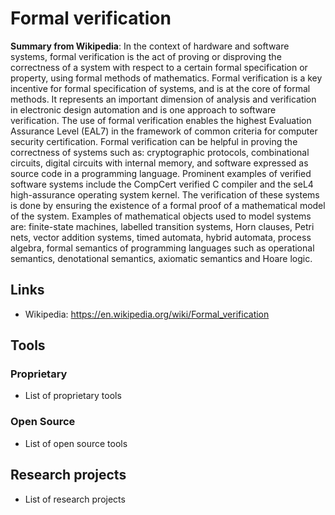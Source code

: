 # Formal verification
**Summary from Wikipedia**: 
In the context of hardware and software systems, formal verification is the act of proving or disproving the correctness of a system with respect to a certain formal specification or property, using formal methods of mathematics. 
Formal verification is a key incentive for formal specification of systems, and is at the core of formal methods.
It represents an important dimension of analysis and verification in electronic design automation and is one approach to software verification. The use of formal verification enables the highest Evaluation Assurance Level (EAL7) in the framework of common criteria for computer security certification.
Formal verification can be helpful in proving the correctness of systems such as: cryptographic protocols, combinational circuits, digital circuits with internal memory, and software expressed as source code in a programming language.  Prominent examples of verified software systems include the CompCert verified C compiler and the seL4 high-assurance operating system kernel.
The verification of these systems is done by ensuring the existence of a formal proof of a mathematical model of the system. Examples of mathematical objects used to model systems are: finite-state machines, labelled transition systems, Horn clauses, Petri nets, vector addition systems, timed automata, hybrid automata, process algebra, formal semantics of programming languages such as operational semantics, denotational semantics, axiomatic semantics and Hoare logic.



## Links
- Wikipedia: https://en.wikipedia.org/wiki/Formal_verification

## Tools

### Proprietary
- List of proprietary tools

### Open Source
- List of open source tools

## Research projects
- List of research projects
